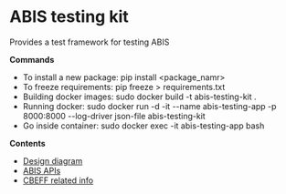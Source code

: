 # ABIS testing kit
Provides a test framework for testing ABIS

**Commands**

* To install a new package: pip install <package_namr>
* To freeze requirements: pip freeze > requirements.txt
* Building docker images: sudo docker build -t abis-testing-kit . 
* Running docker: sudo docker run -d -it --name abis-testing-app -p 8000:8000 --log-driver json-file abis-testing-kit
* Go inside container: sudo docker exec -it abis-testing-app bash

**Contents**
* [Design diagram](./docs/images/ABIS-kit%20diagram.jpg)
* [ABIS APIs](./docs/apis.md)
* [CBEFF related info](./docs/cbeff.xml.md)